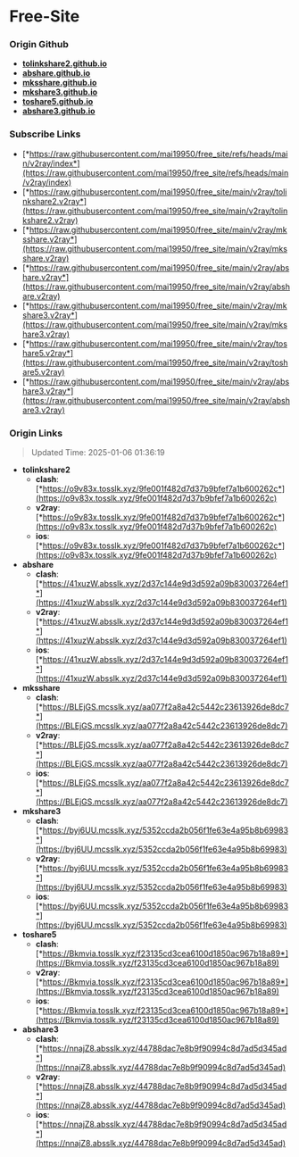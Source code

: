 # Free-Site

### Origin Github

- [**tolinkshare2.github.io**](https://github.com/tolinkshare2/tolinkshare2.github.io)
- [**abshare.github.io**](https://github.com/abshare/abshare.github.io)
- [**mksshare.github.io**](https://github.com/mksshare/mksshare.github.io)
- [**mkshare3.github.io**](https://github.com/mkshare3/mkshare3.github.io)
- [**toshare5.github.io**](https://github.com/toshare5/toshare5.github.io)
- [**abshare3.github.io**](https://github.com/abshare3/abshare3.github.io)

### Subscribe Links

- [*https://raw.githubusercontent.com/mai19950/free_site/refs/heads/main/v2ray/index*](https://raw.githubusercontent.com/mai19950/free_site/refs/heads/main/v2ray/index)
- [*https://raw.githubusercontent.com/mai19950/free_site/main/v2ray/tolinkshare2.v2ray*](https://raw.githubusercontent.com/mai19950/free_site/main/v2ray/tolinkshare2.v2ray)
- [*https://raw.githubusercontent.com/mai19950/free_site/main/v2ray/mksshare.v2ray*](https://raw.githubusercontent.com/mai19950/free_site/main/v2ray/mksshare.v2ray)
- [*https://raw.githubusercontent.com/mai19950/free_site/main/v2ray/abshare.v2ray*](https://raw.githubusercontent.com/mai19950/free_site/main/v2ray/abshare.v2ray)
- [*https://raw.githubusercontent.com/mai19950/free_site/main/v2ray/mkshare3.v2ray*](https://raw.githubusercontent.com/mai19950/free_site/main/v2ray/mkshare3.v2ray)
- [*https://raw.githubusercontent.com/mai19950/free_site/main/v2ray/toshare5.v2ray*](https://raw.githubusercontent.com/mai19950/free_site/main/v2ray/toshare5.v2ray)
- [*https://raw.githubusercontent.com/mai19950/free_site/main/v2ray/abshare3.v2ray*](https://raw.githubusercontent.com/mai19950/free_site/main/v2ray/abshare3.v2ray)

### Origin Links

> Updated Time: 2025-01-06 01:36:19

- **tolinkshare2**
  - **clash**: [*https://o9v83x.tosslk.xyz/9fe001f482d7d37b9bfef7a1b600262c*](https://o9v83x.tosslk.xyz/9fe001f482d7d37b9bfef7a1b600262c)
  - **v2ray**: [*https://o9v83x.tosslk.xyz/9fe001f482d7d37b9bfef7a1b600262c*](https://o9v83x.tosslk.xyz/9fe001f482d7d37b9bfef7a1b600262c)
  - **ios**: [*https://o9v83x.tosslk.xyz/9fe001f482d7d37b9bfef7a1b600262c*](https://o9v83x.tosslk.xyz/9fe001f482d7d37b9bfef7a1b600262c)
- **abshare**
  - **clash**: [*https://41xuzW.absslk.xyz/2d37c144e9d3d592a09b830037264ef1*](https://41xuzW.absslk.xyz/2d37c144e9d3d592a09b830037264ef1)
  - **v2ray**: [*https://41xuzW.absslk.xyz/2d37c144e9d3d592a09b830037264ef1*](https://41xuzW.absslk.xyz/2d37c144e9d3d592a09b830037264ef1)
  - **ios**: [*https://41xuzW.absslk.xyz/2d37c144e9d3d592a09b830037264ef1*](https://41xuzW.absslk.xyz/2d37c144e9d3d592a09b830037264ef1)
- **mksshare**
  - **clash**: [*https://BLEjGS.mcsslk.xyz/aa077f2a8a42c5442c23613926de8dc7*](https://BLEjGS.mcsslk.xyz/aa077f2a8a42c5442c23613926de8dc7)
  - **v2ray**: [*https://BLEjGS.mcsslk.xyz/aa077f2a8a42c5442c23613926de8dc7*](https://BLEjGS.mcsslk.xyz/aa077f2a8a42c5442c23613926de8dc7)
  - **ios**: [*https://BLEjGS.mcsslk.xyz/aa077f2a8a42c5442c23613926de8dc7*](https://BLEjGS.mcsslk.xyz/aa077f2a8a42c5442c23613926de8dc7)
- **mkshare3**
  - **clash**: [*https://byj6UU.mcsslk.xyz/5352ccda2b056f1fe63e4a95b8b69983*](https://byj6UU.mcsslk.xyz/5352ccda2b056f1fe63e4a95b8b69983)
  - **v2ray**: [*https://byj6UU.mcsslk.xyz/5352ccda2b056f1fe63e4a95b8b69983*](https://byj6UU.mcsslk.xyz/5352ccda2b056f1fe63e4a95b8b69983)
  - **ios**: [*https://byj6UU.mcsslk.xyz/5352ccda2b056f1fe63e4a95b8b69983*](https://byj6UU.mcsslk.xyz/5352ccda2b056f1fe63e4a95b8b69983)
- **toshare5**
  - **clash**: [*https://Bkmvia.tosslk.xyz/f23135cd3cea6100d1850ac967b18a89*](https://Bkmvia.tosslk.xyz/f23135cd3cea6100d1850ac967b18a89)
  - **v2ray**: [*https://Bkmvia.tosslk.xyz/f23135cd3cea6100d1850ac967b18a89*](https://Bkmvia.tosslk.xyz/f23135cd3cea6100d1850ac967b18a89)
  - **ios**: [*https://Bkmvia.tosslk.xyz/f23135cd3cea6100d1850ac967b18a89*](https://Bkmvia.tosslk.xyz/f23135cd3cea6100d1850ac967b18a89)
- **abshare3**
  - **clash**: [*https://nnajZ8.absslk.xyz/44788dac7e8b9f90994c8d7ad5d345ad*](https://nnajZ8.absslk.xyz/44788dac7e8b9f90994c8d7ad5d345ad)
  - **v2ray**: [*https://nnajZ8.absslk.xyz/44788dac7e8b9f90994c8d7ad5d345ad*](https://nnajZ8.absslk.xyz/44788dac7e8b9f90994c8d7ad5d345ad)
  - **ios**: [*https://nnajZ8.absslk.xyz/44788dac7e8b9f90994c8d7ad5d345ad*](https://nnajZ8.absslk.xyz/44788dac7e8b9f90994c8d7ad5d345ad)
